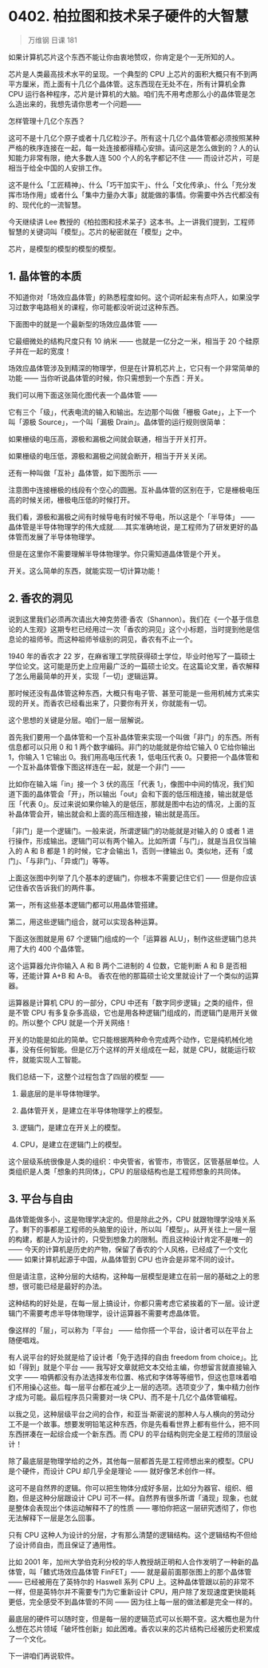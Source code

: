 # 0402. 柏拉图和技术呆子硬件的大智慧
> 万维钢 日课 181

如果计算机芯片这个东西不能让你由衷地赞叹，你肯定是个一无所知的人。

芯片是人类最高技术水平的呈现。一个典型的 CPU 上芯片的面积大概只有不到两平方厘米，而上面有十几亿个晶体管。这东西现在无处不在，所有计算机全靠 CPU 运行各种程序，芯片是计算机的大脑。咱们先不用考虑那么小的晶体管是怎么造出来的，我想先请你思考一个问题—— 

怎样管理十几亿个东西？

这可不是十几亿个原子或者十几亿粒沙子。所有这十几亿个晶体管都必须按照某种严格的秩序连接在一起，每一处连接都得精心安排。请问这是怎么做到的？人的认知能力非常有限，绝大多数人连 500 个人的名字都记不住 —— 而设计芯片，可是相当于给全中国的人安排工作。

这不是什么「工匠精神」、什么「巧干加实干」、什么「文化传承」、什么「充分发挥市场作用」或者什么「集中力量办大事」就能做的事情。你需要中外古代都没有的、现代化的一流智慧。

今天继续讲 Lee 教授的《柏拉图和技术呆子》这本书。上一讲我们提到，工程师智慧的关键词叫「模型」。芯片的秘密就在「模型」之中。

芯片，是模型的模型的模型的模型。

## 1. 晶体管的本质

不知道你对「场效应晶体管」的熟悉程度如何。这个词听起来有点吓人，如果没学习过数字电路相关的课程，你可能都没听说过这种东西。

下面图中的就是一个最新型的场效应晶体管 —— 

它最细微处的结构尺度只有 10 纳米 —— 也就是一亿分之一米，相当于 20 个硅原子并在一起的宽度！

场效应晶体管涉及到精深的物理学，但是在计算机芯片上，它只有一个非常简单的功能 —— 当你听说晶体管的时候，你只需想到一个东西：开关。

我们可以用下面这张简化图代表一个晶体管 —— 

它有三个「级」，代表电流的输入和输出。左边那个叫做「栅极 Gate」，上下一个叫「源极 Source」，一个叫「漏极 Drain」。晶体管的运行规则很简单：

如果栅级的电压高，源极和漏极之间就会联通，相当于开关打开。

如果栅级的电压低，源极和漏极之间就会断开，相当于开关关闭。

还有一种叫做「互补」晶体管，如下图所示 —— 

注意图中连接栅极的线段有个空心的圆圈。互补晶体管的区别在于，它是栅极电压高的时候关闭，栅极电压低的时候打开。

我们看，源极和漏极之间有时候导电有时候不导电，所以这是个「半导体」 —— 晶体管是半导体物理学的伟大成就……其实准确地说，是工程师为了研发更好的晶体管而发展了半导体物理学。

但是在这里你不需要理解半导体物理学。你只需知道晶体管是个开关。

开关。这么简单的东西，就能实现一切计算功能！

## 2. 香农的洞见

说到这里我们必须再次请出大神克劳德·香农（Shannon）。我们在《一个基于信息论的人生观》这期专栏已经用过一次「香农的洞见」这个小标题，当时提到他是信息论的祖师爷。而这种祖师爷级别的洞见，香农有不止一个。

1940 年的香农才 22 岁，在麻省理工学院获得硕士学位，毕业时他写了一篇硕士学位论文。这可能是历史上应用最广泛的一篇硕士论文。在这篇论文里，香农解释了怎么用最简单的开关，实现「一切」逻辑运算。

那时候还没有晶体管这种东西，大概只有电子管、甚至可能是一些用机械方式来实现的开关。而香农已经看出来了，只要你有开关，你就能有一切。

这个思想的关键是分层。咱们一层一层解说。

首先我们要用一个晶体管和一个互补晶体管来实现一个叫做「非门」的东西。所有信息都可以只用 0 和 1 两个数字编码。非门的功能就是你给它输入 0 它给你输出 1，你输入 1 它输出 0。我们用高电压代表 1，低电压代表 0。只要把一个晶体管和一个互补晶体管像下图这样连在一起，就是一个非门 —— 

比如你在输入端「in」接一个 3 伏的高压「代表 1」，像图中中间的情况，我们知道下面的晶体管会「开」，所以输出「out」会和下面的低压相连接，输出就是低压「代表 0」。反过来说如果你输入的是低压，那就是图中右边的情况，上面的互补晶体管会开，输出就会和上面的高压相连接，输出就是高压。

「非门」是一个逻辑门。一般来说，所谓逻辑门的功能就是对输入的 0 或者 1 进行操作，形成输出。逻辑门可以有两个输入。比如所谓「与门」，就是当且仅当输入的 A 和 B 都是 1 的时候，它才会输出 1，否则一律输出 0。类似地，还有「或门」、「与非门」、「异或门」等等。

上面这张图中列举了几个基本的逻辑门，你根本不需要记住它们 —— 但是你应该记住香农告诉我们的两件事。

第一，所有这些基本逻辑门都可以用晶体管搭建。

第二，用这些逻辑门组合，就可以实现各种运算。

下面这张图就是用 67 个逻辑门组成的一个「运算器 ALU」，制作这些逻辑门总共用了大约 400 个晶体管。

这个运算器允许你输入 A 和 B 两个二进制的 4 位数，它能判断 A 和 B 是否相等，还能计算 A+B 和 A-B。 香农在他的那篇硕士论文里就设计了一个类似的运算器。

运算器是计算机 CPU 的一部分，CPU 中还有「数字同步逻辑」之类的组件，但是不管 CPU 有多复杂多高级，它也是用各种逻辑门组成的，而逻辑门是用开关做的。所以整个 CPU 就是一个开关网络！

开关的功能是如此的简单。它只能根据两种命令完成两个动作，它是纯机械化地事，没有任何智能。但是亿万个这样的开关组成在一起，就是 CPU，就能运行软件，就能实现人工智能。

我们总结一下，这整个过程包含了四层的模型 ——

1. 最底层的是半导体物理学。

2. 晶体管开关，是建立在半导体物理学上的模型。
3. 逻辑门，是建立在开关上的模型。
4. CPU，是建立在逻辑门上的模型。

这个层级系统很像是人类的组织：中央管省，省管市，市管区，区管基层单位。人类组织是人类「想象的共同体」，CPU 的层级结构也是工程师想象的共同体。

## 3. 平台与自由

晶体管能做多小，这是物理学决定的。但是除此之外，CPU 就跟物理学没啥关系了。剩下的事都是工程师的头脑里的设计，所以叫「模型」。从开关往上一层一层的构建，都是人为设计的，只受到想象力的限制。而且这种设计肯定不是唯一的 —— 今天的计算机是历史的产物，保留了香农的个人风格，已经成了一个文化 —— 如果计算机起源于中国，从晶体管到 CPU 也许会是非常不同的设计。

但是请注意，这种分层的大结构，这种每一层模型是建立在前一层的基础之上的思想，很可能已经是最好的办法。

这种结构的好处是，在每一层上搞设计，你都只需考虑它紧挨着的下一层。设计逻辑门不需要考虑半导体物理学，设计运算器不需要考虑晶体管。

像这样的「层」，可以称为「平台」 —— 给你搭一个平台，设计者可以在平台上随便唱戏。

有人说平台的好处就是给了设计者「免于选择的自由 freedom from choice」。比如「得到」就是个平台 —— 我写好文章就把文本交给主编，你想留言就直接输入文字 —— 咱俩都没有办法选择发布位置、格式和字体等等细节，但这也意味着咱们不用操心这些。每一层平台都在减少上一层的选项。选项变少了，集中精力创作才成为可能。最后程序员只需要对一块 CPU、而不是十几亿个晶体管编程。

以我之见，这种层级平台之间的合作，和亚当·斯密说的那种人与人横向的劳动分工不是一个故事。想要发明铅笔这种东西，你是先看看世界上都有些什么，把不同东西拼凑在一起综合成一个新东西。而 CPU 的平台结构则完全是工程师的顶层设计！

除了最底层是物理学给的之外，其他每一层都首先是工程师想出来的模型。CPU 是个硬件，而设计 CPU 却几乎全是理论 —— 就好像艺术创作一样。

这可不是自然界的逻辑。你可以把生物体分成好多层，比如分为器官、组织、细胞，但是这种分层跟设计 CPU 可不一样。自然界有很多所谓「涌现」现象，也就是整体会表现出个体运动解释不了的性质 —— 哪怕你把这一层研究透彻了，你也无法解释下一层是怎么回事。

只有 CPU 这种人为设计的分层，才有那么清楚的逻辑结构。这个逻辑结构不但给了设计师自由，而且保证了通用性。

比如 2001 年，加州大学伯克利分校的华人教授胡正明和人合作发明了一种新的晶体管，叫「鳍式场效应晶体管 FinFET」—— 就是最前面那张图上的那个晶体管 —— 已经被用在了英特尔的 Haswell 系列 CPU 上。这种晶体管跟以前的非常不一样，但是英特尔并不需要专门为它重新设计 CPU，用户除了发现速度更快能耗更低，完全感受不到晶体管的不同 —— 因为往上每一层的做法都是完全一样的。

最底层的硬件可以随时变，但是每一层的逻辑范式可以长期不变。这大概也是为什么想在芯片领域「破坏性创新」如此困难。香农以来的芯片结构已经被历史积累成了一个文化。

下一讲咱们再说软件。